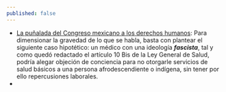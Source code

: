 ```yaml
---
published: false
---
```


- [La puñalada del Congreso mexicano a los derechos humanos](https://www.huffingtonpost.com.mx/saul-arellano/la-punalada-del-congreso-mexicano-a-los-derechos-humanos_a_23394050/): Para dimensionar la gravedad de lo que se habla, basta con plantear el siguiente caso hipotético: un médico con una ideología **_fascista_**, tal y como quedó redactado el artículo 10 Bis de la Ley General de Salud, podría alegar objeción de conciencia para no otorgarle servicios de salud básicos a una persona afrodescendiente o indígena, sin tener por ello repercusiones laborales.
- 